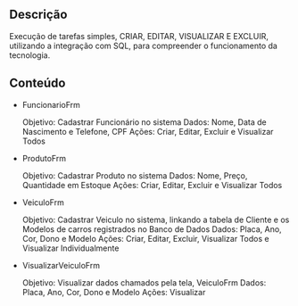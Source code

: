 ## Descrição
Execução de tarefas simples, CRIAR, EDITAR, VISUALIZAR E EXCLUIR, utilizando a integração com SQL, para compreender o funcionamento 
da tecnologia.

## Conteúdo

- FuncionarioFrm
  
  Objetivo: Cadastrar Funcionário no sistema
  Dados: Nome, Data de Nascimento e Telefone, CPF
  Ações: Criar, Editar, Excluir e Visualizar Todos
  
- ProdutoFrm
  
  Objetivo: Cadastrar Produto no sistema
  Dados: Nome, Preço, Quantidade em Estoque
  Ações: Criar, Editar, Excluir e Visualizar Todos

- VeiculoFrm

  Objetivo: Cadastrar Veiculo no sistema, linkando a tabela de Cliente e os Modelos de carros registrados no Banco de Dados 
  Dados: Placa, Ano, Cor, Dono e Modelo
  Ações: Criar, Editar, Excluir, Visualizar Todos e Visualizar Individualmente

- VisualizarVeiculoFrm

  Objetivo: Visualizar dados chamados pela tela, VeiculoFrm
  Dados: Placa, Ano, Cor, Dono e Modelo
  Ações: Visualizar



